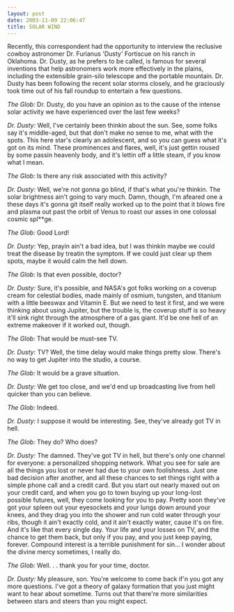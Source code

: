 ```yaml
---
layout: post
date: 2003-11-09 22:06:47
title: SOLAR WIND
---
```


Recently, this correspondent had the opportunity to interview the reclusive cowboy astronomer Dr. Furianus 'Dusty' Fortiscue on his ranch in Oklahoma. Dr. Dusty, as he prefers to be called, is famous for several inventions that help astronomers work more effectively in the plains, including the extensible grain-silo telescope and the portable mountain. Dr. Dusty has been following the recent solar storms closely, and he graciously took time out of his fall roundup to entertain a few questions.

_The Glob:_ Dr. Dusty, do you have an opinion as to the cause of the intense solar activity we have experienced over the last few weeks?

_Dr. Dusty:_ Well, I've certainly been thinkin about the sun. See, some folks say it's middle-aged, but that don't make no sense to me, what with the spots. This here star's clearly an adolescent, and so you  can guess what it's got on its mind. These prominences and flares, well, it's just gettin roused by some passin heavenly body, and it's lettin off a little steam, if you know what I mean. 

_The Glob:_ Is there any risk associated with this activity?

_Dr. Dusty:_ Well, we're not gonna go blind, if that's what you're thinkin. The solar brightness ain't going to vary much. Damn, though, I'm afeared one a these days it's gonna git itself really worked up to the point that it blows fire and plasma out past the orbit of Venus to roast our asses in one colossal cosmic spl**ge. 

_The Glob:_ Good Lord!

_Dr. Dusty:_ Yep, prayin ain't a bad idea, but I was thinkin maybe we could treat the disease by treatin the symptom. If we could just clear up them spots, maybe it would calm the hell down.

_The Glob:_ Is that even possible, doctor?

_Dr. Dusty:_ Sure, it's possible, and NASA's got folks working on a coverup cream for celestial bodies, made mainly of osmium, tungsten, and titanium with a little beeswax and Vitamin E. But we need to test it first, and we were thinking about using Jupiter, but the trouble is, the coverup stuff is so heavy it'll sink right through the atmosphere of a gas giant. It'd be one hell of an extreme makeover if it worked out, though.

_The Glob:_ That would be must-see TV.

_Dr. Dusty:_ TV? Well, the time delay would make things pretty slow. There's no way to get Jupiter into the studio, a course.

_The Glob:_ It would be a grave situation.

_Dr. Dusty:_ We get too close, and we'd end up broadcasting live from hell quicker than you can believe. 

_The Glob:_ Indeed.

_Dr. Dusty:_ I suppose it would be interesting. See, they've already got TV in hell.

_The Glob:_ They do? Who does?

_Dr. Dusty:_ The damned. They've got TV in hell, but there's only one channel for everyone: a personalized shopping network. What you see for sale are all the things you lost or never had due to your own foolishness. Just one bad decision after another, and all these chances to set things right with a simple phone call and a credit card. But you start out nearly maxed out on your credit card, and when you go to town buying up your long-lost possible futures, well, they come looking for you to pay. Pretty soon they've got your spleen out your eyesockets and your lungs down around your knees, and they drag you into the shower and run cold water through your ribs, though it ain't exactly cold, and it ain't exactly water, cause it's on fire. And it's like that every single day. Your life and your losses on TV, and the chance to get them back, but only if you pay, and you just keep paying, forever. Compound interest is a terrible punishment for sin... I wonder about the divine mercy sometimes, I really do.

_The Glob:_ Well. . . thank you for your time, doctor.

_Dr. Dusty:_ My pleasure, son. You're welcome to come back if'n you got any more questions. I've got a theory of galaxy formation that you just might want to hear about sometime. Turns out that there're more similarities between stars and steers than you might expect.
